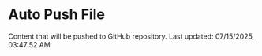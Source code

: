 # Auto Push File

Content that will be pushed to GitHub repository.
Last updated: 07/15/2025, 03:47:52 AM